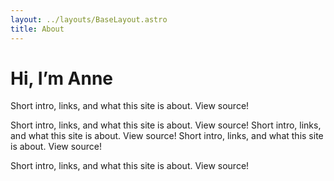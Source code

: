 ```yaml
---
layout: ../layouts/BaseLayout.astro
title: About 
---
```


# Hi, I’m Anne

Short intro, links, and what this site is about. View source!

Short intro, links, and what this site is about. View source! Short intro, links, and what this site is about. View source! Short intro, links, and what this site is about. View source!

Short intro, links, and what this site is about. View source!